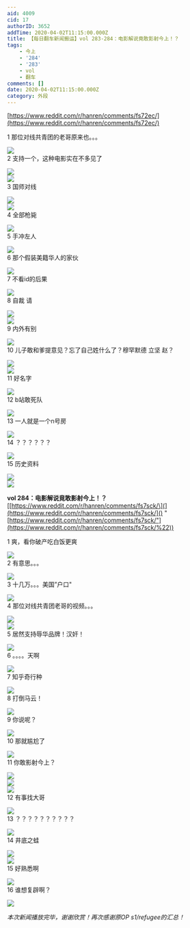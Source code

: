 ```yaml
---
aid: 4009
cid: 17
authorID: 3652
addTime: 2020-04-02T11:15:00.000Z
title: 【每日翻车新闻搬运】vol 283-284：电影解说竟敢影射今上！？
tags:
    - 今上
    - '284'
    - '283'
    - vol
    - 翻车
comments: []
date: 2020-04-02T11:15:00.000Z
category: 外段
---
```


[https://www.reddit.com/r/hanren/comments/fs72ec/](https://www.reddit.com/r/hanren/comments/fs72ec/)

1 那位对线共青团的老哥原来也。。。

![](https://images.weserv.nl/?url=https%3A%2F%2Fpreview.redd.it%2F5vefqtsxzxp41.jpg%3Fwidth%3D617%26format%3Dpjpg%26auto%3Dwebp%26s%3D24cd79e11968f63ea3f724da2b66127014373945)  
2 支持一个，这种电影实在不多见了

![](https://images.weserv.nl/?url=https%3A%2F%2Fpreview.redd.it%2F926pa4txzxp41.jpg%3Fwidth%3D750%26format%3Dpjpg%26auto%3Dwebp%26s%3Dd40f8abbe61708402b7e1fecf7313aa852b6404f)  
![](https://images.weserv.nl/?url=https%3A%2F%2Fpreview.redd.it%2Fyekbgcwxzxp41.jpg%3Fwidth%3D591%26format%3Dpjpg%26auto%3Dwebp%26s%3D0b9e2562d9648fbe812514ef2dd11b4fefb35186)  
3 国师对线

![](https://images.weserv.nl/?url=https%3A%2F%2Fpreview.redd.it%2Fiybon2txzxp41.jpg%3Fwidth%3D680%26format%3Dpjpg%26auto%3Dwebp%26s%3D4477b844a6feafb5c64b70535774b60370dd4479)  
![](https://images.weserv.nl/?url=https%3A%2F%2Fpreview.redd.it%2Fmp8xgmtxzxp41.jpg%3Fwidth%3D680%26format%3Dpjpg%26auto%3Dwebp%26s%3D214fc342430eac1da064f2d2a2f62ebceda65f8c)  
4 全部枪毙

![](https://images.weserv.nl/?url=https%3A%2F%2Fpreview.redd.it%2Favjxh6wxzxp41.jpg%3Fwidth%3D680%26format%3Dpjpg%26auto%3Dwebp%26s%3D125ac2057c8abd7540dce4bf0d53a439e52433da)  
5 手冲左人

![](https://images.weserv.nl/?url=https%3A%2F%2Fpreview.redd.it%2Fs9m5xbwxzxp41.jpg%3Fwidth%3D678%26format%3Dpjpg%26auto%3Dwebp%26s%3De58cb1c9b9fd29086865edc27231c2953ad31053)  
6 那个假装美籍华人的家伙

![](https://images.weserv.nl/?url=https%3A%2F%2Fpreview.redd.it%2Fct35fkvxzxp41.jpg%3Fwidth%3D591%26format%3Dpjpg%26auto%3Dwebp%26s%3D95c7eff1b2e5d83f2d1cd39f9ed2a37732b6fc29)  
7 不看id的后果

![](https://images.weserv.nl/?url=https%3A%2F%2Fpreview.redd.it%2F7wou6ntxzxp41.jpg%3Fwidth%3D902%26format%3Dpjpg%26auto%3Dwebp%26s%3D014f39b04f949437042a4449c82aff4716a152c8)  
8 自裁 请

![](https://images.weserv.nl/?url=https%3A%2F%2Fpreview.redd.it%2Fowl1t9vxzxp41.jpg%3Fwidth%3D590%26format%3Dpjpg%26auto%3Dwebp%26s%3De1b49c2c4629c4753603accaa6e8398761c74613)  
![](https://images.weserv.nl/?url=https%3A%2F%2Fpreview.redd.it%2Fx9ev24txzxp41.jpg%3Fwidth%3D687%26format%3Dpjpg%26auto%3Dwebp%26s%3D9525904000a8477791eaac065f4b287cf4e99dd4)  
9 内外有别

![](https://images.weserv.nl/?url=https%3A%2F%2Fpreview.redd.it%2Foi25j2uxzxp41.jpg%3Fwidth%3D960%26format%3Dpjpg%26auto%3Dwebp%26s%3Df1c33ed225df6e43fd04b1501afb669f8e330127)  
10 儿子敢和爹提意见？忘了自己姓什么了？穆罕默德 立坚 赵？

![](https://images.weserv.nl/?url=https%3A%2F%2Fpreview.redd.it%2Fy6mz49txzxp41.jpg%3Fwidth%3D735%26format%3Dpjpg%26auto%3Dwebp%26s%3D5345a947a781a9ae2b2909ac6a1c14f58db3cdf7)  
![](https://images.weserv.nl/?url=https%3A%2F%2Fpreview.redd.it%2Fsxinvatxzxp41.jpg%3Fwidth%3D736%26format%3Dpjpg%26auto%3Dwebp%26s%3Dbbb0c1cae48ea88079a6c66cc8197b67f2b49066)  
11 好名字

![](https://images.weserv.nl/?url=https%3A%2F%2Fpreview.redd.it%2Fot59sqtxzxp41.jpg%3Fwidth%3D731%26format%3Dpjpg%26auto%3Dwebp%26s%3D69930d95f6dd81adbf576d90a4c0b46adf4ab7dc)  
12 b站敢死队

![](https://images.weserv.nl/?url=https%3A%2F%2Fpreview.redd.it%2Fbct41tvxzxp41.jpg%3Fwidth%3D831%26format%3Dpjpg%26auto%3Dwebp%26s%3D693f9a63bb7b33661126aceb6f129554be1bb058)  
13 一人就是一个n号房

![](https://images.weserv.nl/?url=https%3A%2F%2Fpreview.redd.it%2F26k12ytxzxp41.jpg%3Fwidth%3D963%26format%3Dpjpg%26auto%3Dwebp%26s%3Dd9110760f189e9626eba0be4fa0e7a8c39fedac6)  
14 ？？？？？？

![](https://images.weserv.nl/?url=https%3A%2F%2Fpreview.redd.it%2Fw7zi3ltxzxp41.jpg%3Fwidth%3D360%26format%3Dpjpg%26auto%3Dwebp%26s%3D379be02cd44f0c04552857ee531caa0ecce3a42f)  
15 历史资料

![](https://images.weserv.nl/?url=https%3A%2F%2Fpreview.redd.it%2Fcsiioytxzxp41.jpg%3Fwidth%3D1280%26format%3Dpjpg%26auto%3Dwebp%26s%3D354044de853c55c8c0d680d0c2c4d02153229fa6)  
![](https://images.weserv.nl/?url=https%3A%2F%2Fpreview.redd.it%2F0rf9e4uxzxp41.jpg%3Fwidth%3D1280%26format%3Dpjpg%26auto%3Dwebp%26s%3Dae734fc6aed7da078227fce908670ba8c8047cf2)

**vol 284：电影解说竟敢影射今上！？**  
\[[https://www.reddit.com/r/hanren/comments/fs7sck/\](](https://www.reddit.com/r/hanren/comments/fs7sck/]() "[https://www.reddit.com/r/hanren/comments/fs7sck/"](https://www.reddit.com/r/hanren/comments/fs7sck/%22))

1 爽，看你破产吃白饭更爽

![](https://images.weserv.nl/?url=https%3A%2F%2Fpreview.redd.it%2F4b1focxw0yp41.jpg%3Fwidth%3D596%26format%3Dpjpg%26auto%3Dwebp%26s%3Dad2abf69a703e920af26587ef848f039457310a8)  
2 有意思。。。

![](https://images.weserv.nl/?url=https%3A%2F%2Fpreview.redd.it%2F30yz6lxw0yp41.jpg%3Fwidth%3D428%26format%3Dpjpg%26auto%3Dwebp%26s%3D6b3eead31853668b2321df92d0390804260a5814)  
3 十几万。。。美国”户口"

![](https://images.weserv.nl/?url=https%3A%2F%2Fpreview.redd.it%2Fi0g2mnxw0yp41.jpg%3Fwidth%3D617%26format%3Dpjpg%26auto%3Dwebp%26s%3Dece51f5446879463a01ec2154a4fba66c1d6011b)  
4 那位对线共青团老哥的视频。。。

![](https://images.weserv.nl/?url=https%3A%2F%2Fpreview.redd.it%2Ftjo6fqxw0yp41.jpg%3Fwidth%3D1280%26format%3Dpjpg%26auto%3Dwebp%26s%3Dcdb6405567c33462b85030c693aa0599c4369ea9)  
![](https://images.weserv.nl/?url=https%3A%2F%2Fpreview.redd.it%2Fur57txzw0yp41.jpg%3Fwidth%3D1280%26format%3Dpjpg%26auto%3Dwebp%26s%3De6dcc7910969de30bbd7b2e9df92c0c4a724344d)  
5 居然支持辱华品牌！汉奸！

![](https://images.weserv.nl/?url=https%3A%2F%2Fpreview.redd.it%2Fewcnjgxw0yp41.jpg%3Fwidth%3D651%26format%3Dpjpg%26auto%3Dwebp%26s%3Df081ef79e58ae4e9da1ae4a88a1e6fd1a09c496e)  
6 。。。。天啊

![](https://images.weserv.nl/?url=https%3A%2F%2Fpreview.redd.it%2Fnb1cwqxw0yp41.jpg%3Fwidth%3D941%26format%3Dpjpg%26auto%3Dwebp%26s%3De3ddcce6c93a1644eb270a7e947d6b2888ab89d1)  
7 知乎奇行种

![](https://images.weserv.nl/?url=https%3A%2F%2Fpreview.redd.it%2Fno7segyw0yp41.jpg%3Fwidth%3D1051%26format%3Dpjpg%26auto%3Dwebp%26s%3D09d65bc862a5ea91273f1d06cbe25295fa682f5c)  
8 打倒马云！

![](https://images.weserv.nl/?url=https%3A%2F%2Fpreview.redd.it%2Fkv8u0jyw0yp41.jpg%3Fwidth%3D536%26format%3Dpjpg%26auto%3Dwebp%26s%3D112c23c3da3377c6ff8ac1a88f396729a6d65a79)  
9 你说呢？

![](https://images.weserv.nl/?url=https%3A%2F%2Fpreview.redd.it%2Fysnoajyw0yp41.jpg%3Fwidth%3D862%26format%3Dpjpg%26auto%3Dwebp%26s%3D4b7b615e01a9abb21330a153e70b48698f38ab10)  
10 那就尴尬了

![](https://images.weserv.nl/?url=https%3A%2F%2Fpreview.redd.it%2F8hltqiyw0yp41.jpg%3Fwidth%3D864%26format%3Dpjpg%26auto%3Dwebp%26s%3Ddf66983178cbae54844e6044269ed6470c858edb)  
11 你敢影射今上？

![](https://images.weserv.nl/?url=https%3A%2F%2Fpreview.redd.it%2Fp5q04kyw0yp41.jpg%3Fwidth%3D974%26format%3Dpjpg%26auto%3Dwebp%26s%3D9e27b4564b679b51a756c8c2e6a0223aabe618dc)  
![](https://images.weserv.nl/?url=https%3A%2F%2Fpreview.redd.it%2Fab2lziyw0yp41.jpg%3Fwidth%3D995%26format%3Dpjpg%26auto%3Dwebp%26s%3D49ad7b475fbc9e9651be7128019d5fbd75a13a77)  
![](https://images.weserv.nl/?url=https%3A%2F%2Fpreview.redd.it%2F4w1igiyw0yp41.jpg%3Fwidth%3D1280%26format%3Dpjpg%26auto%3Dwebp%26s%3Dad92ba1550fb9c86594fd1bc8f40eefd95536d6a)  
12 有事找大哥

![](https://images.weserv.nl/?url=https%3A%2F%2Fpreview.redd.it%2Fwf4s0kyw0yp41.jpg%3Fwidth%3D766%26format%3Dpjpg%26auto%3Dwebp%26s%3D98c7b999321baf9372b1ee17d26ec751d3509180)  
13 ？？？？？？？？？？

![](https://images.weserv.nl/?url=https%3A%2F%2Fpreview.redd.it%2Ft1h3tjxw0yp41.jpg%3Fwidth%3D362%26format%3Dpjpg%26auto%3Dwebp%26s%3Ddb0a12ad2cedaba63971ee566fbe80b8d6b30bee)  
14 井底之蛙

![](https://images.weserv.nl/?url=https%3A%2F%2Fpreview.redd.it%2Fc5498jyw0yp41.jpg%3Fwidth%3D519%26format%3Dpjpg%26auto%3Dwebp%26s%3D27424402bfd12cf444871b66ad2f2f5f685f5d7e)  
![](https://images.weserv.nl/?url=https%3A%2F%2Fpreview.redd.it%2Fz91lymyw0yp41.jpg%3Fwidth%3D1080%26format%3Dpjpg%26auto%3Dwebp%26s%3D70e0237ae266fad650001e889157fe265f124f15)  
15 好熟悉啊

![](https://images.weserv.nl/?url=https%3A%2F%2Fpreview.redd.it%2F0iersx0x0yp41.jpg%3Fwidth%3D640%26format%3Dpjpg%26auto%3Dwebp%26s%3D987292d4d164436266fde3870c0eb0d6a86ee2d7)  
16 谁想复辟啊？

![](https://images.weserv.nl/?url=https%3A%2F%2Fpreview.redd.it%2F04mflfxw0yp41.jpg%3Fwidth%3D480%26format%3Dpjpg%26auto%3Dwebp%26s%3Defc055f9e4a3e2871039e20c61731bf6e9002d4b)

_本次新闻播放完毕，谢谢欣赏！再次感谢原OP s1/refugee的汇总！_
